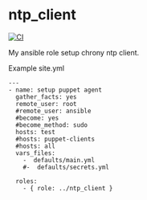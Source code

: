 ntp_client
=========

[![CI](https://github.com/habbis/ntp_client/workflows/CI/badge.svg)](https://github.com/habbis/ntp_client/actions?query=workflow%3ACI)


My ansible role setup chrony ntp client.


Example site.yml

```
---
- name: setup puppet agent
  gather_facts: yes
  remote_user: root
  #remote_user: ansible
  #become: yes
  #become_method: sudo
  hosts: test
  #hosts: puppet-clients
  #hosts: all
  vars_files:
    -  defaults/main.yml
    #-  defaults/secrets.yml

  roles:
    - { role: ../ntp_client }
```
